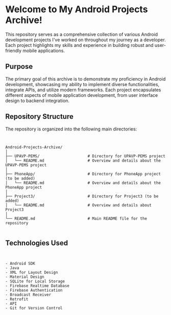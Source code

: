 # Welcome to My Android Projects Archive!

This repository serves as a comprehensive collection of various Android development projects I've worked on throughout my journey as a developer. Each project highlights my skills and experience in building robust and user-friendly mobile applications.

## Purpose

The primary goal of this archive is to demonstrate my proficiency in Android development, showcasing my ability to implement diverse functionalities, integrate APIs, and utilize modern frameworks. Each project encapsulates different aspects of mobile application development, from user interface design to backend integration.

## Repository Structure

The repository is organized into the following main directories:


```plaintext


Android-Projects-Archive/
│
├── UPAVP-PEMS/                     # Directory for UPAVP-PEMS project
│   └── README.md                   # Overview and details about the UPAVP-PEMS project
│
├── PhoneApp/                       # Directory for PhoneApp project (to be added)
│   └── README.md                   # Overview and details about the PhoneApp project
│
├── Project3/                       # Directory for Project3 (to be added)
│   └── README.md                   # Overview and details about Project3
│
└── README.md                       # Main README file for the repository


```


## Technologies Used

```plaintext


- Android SDK
- Java
- XML for Layout Design
- Material Design
- SQLite for Local Storage
- Firebase Realtime Database
- Firebase Authentication
- Broadcast Receiver
- Retrofit
- API
- Git for Version Control


```



